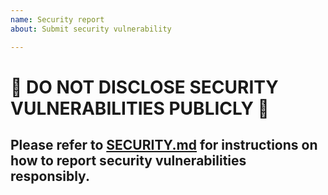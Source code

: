 ```yaml
---
name: Security report
about: Submit security vulnerability

---
```


# 🛑 **DO NOT DISCLOSE SECURITY VULNERABILITIES PUBLICLY** 🛑

## Please refer to [SECURITY.md](../SECURITY.md) for instructions on how to report security vulnerabilities responsibly.
